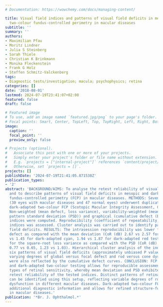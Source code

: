 ```yaml
---
# Documentation: https://wowchemy.com/docs/managing-content/

title: Visual field indices and patterns of visual field deficits in mesopic and dark-adapted
  two-colour fundus-controlled perimetry in macular diseases
subtitle: ''
summary: ''
authors:
- Maximilian Pfau
- Moritz Lindner
- Julia S Steinberg
- Sarah Thiele
- Christian K Brinkmann
- Monika Fleckenstein
- Frank G Holz
- Steffen Schmitz-Valckenberg
tags:
- Diagnostic tests/investigation; macula; psychophysics; retina
categories: []
date: '2018-08-01'
lastmod: 2024-07-19T23:41:07+02:00
featured: false
draft: false

# Featured image
# To use, add an image named `featured.jpg/png` to your page's folder.
# Focal points: Smart, Center, TopLeft, Top, TopRight, Left, Right, BottomLeft, Bottom, BottomRight.
image:
  caption: ''
  focal_point: ''
  preview_only: false

# Projects (optional).
#   Associate this post with one or more of your projects.
#   Simply enter your project's folder or file name without extension.
#   E.g. `projects = ["internal-project"]` references `content/project/deep-learning/index.md`.
#   Otherwise, set `projects = []`.
projects: []
publishDate: '2024-07-19T21:41:05.871538Z'
publication_types:
- '2'
abstract: 'BACKGROUND/AIMS: To analyse the retest reliability of visual field indices
  and to describe patterns of visual field deficits in mesopic and dark-adapted two-colour
  fundus-controlled perimetry (FCP) in macular diseases. METHODS: Seventy-seven eyes
  (30 eyes with macular diseases and 47 normal eyes) underwent duplicate mesopic and
  dark-adapted two-colour FCP (Scotopic Macular Integrity Assessment, CenterVue).
  Non-weighted (mean defect, loss variance), variability-weighted (mean deviation,
  pattern standard deviation (PSD)) and graphical (cumulative defect (Bebie) curves)
  indices were computed. Reproducibility (coefficient of repeatability, CoR) of these
  indices was assessed. Cluster analysis was carried out to identify patterns of visual
  field deficits. RESULTS: The intrasession reproducibility was lower for the mean
  defect as compared with the mean deviation (CoR (dB) 2.67 vs 2.57 for mesopic, 1.71
  vs 1.45 for dark-adapted cyan, 1.94 vs 1.87 for dark-adapted red testing) and lower
  for the square-root loss variance as compared with the PSD (CoR (dB) 1.48 vs 1.34,
  0.77 vs 0.65, 1.23 vs 1.03). Hierarchical cluster analysis of the indices disclosed
  six patterns of visual field deficits (approximately unbiased P value>0.95) with
  varying degrees of global versus focal defect and rod versus cone dysfunction. These
  were also reflected by the cumulative defect curves. CONCLUSION: FCP with mesopic
  and dark-adapted two-colour testing allows for reproducible assessment of different
  types of retinal sensitivity, whereby mean deviation and PSD exhibited the better
  retest reliability of the tested indices. Distinct patterns of retinal dysfunction
  can be identified using this setup, reflecting variable degrees of rod and cone
  dysfunction in different macular diseases. Dark-adapted two-colour FCP provides
  additional diagnostic information and allows for refined structure-function correlation
  in macular diseases.'
publication: '*Br. J. Ophthalmol.*'
---
```

